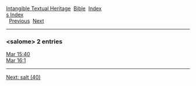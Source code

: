[Intangible Textual Heritage](../../index)  [Bible](../index) 
[Index](index)   
[s Index](_s_)  
  [Previous](c09740)  [Next](c09742) 

------------------------------------------------------------------------

### &lt;salome&gt; 2 entries

[Mar 15:40](../kjv/mar015.htm#040)  
[Mar 16:1](../kjv/mar016.htm#001)  

------------------------------------------------------------------------

[Next: salt (40)](c09742)
